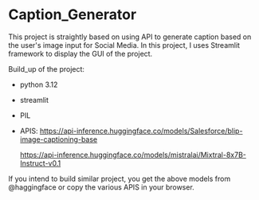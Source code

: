 # Caption_Generator
This project is straightly based on using API to generate caption based on the user's image input for Social Media.
In this project, I uses Streamlit framework to display the GUI of the project.

Build_up of the project:

- python 3.12
- streamlit
- PIL
- APIS: 
  https://api-inference.huggingface.co/models/Salesforce/blip-image-captioning-base
  
  https://api-inference.huggingface.co/models/mistralai/Mixtral-8x7B-Instruct-v0.1

If you intend to build similar project, you get the above models from @haggingface or copy the various APIS in your browser.
